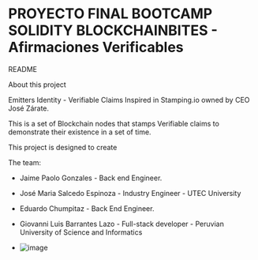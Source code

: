 # PROYECTO FINAL BOOTCAMP SOLIDITY BLOCKCHAINBITES - Afirmaciones Verificables

README

About this project

Emitters Identity  - Verifiable Claims Inspired in Stamping.io owned by CEO José Zárate.

This is a set of Blockchain nodes that stamps Verifiable claims to demonstrate their existence in a set of time.

This project is designed to create 

The team:

- Jaime Paolo Gonzales - Back end Engineer.
- José Maria Salcedo Espinoza - Industry Engineer - UTEC University
- Eduardo Chumpitaz - Back End Engineer.
- Giovanni Luis Barrantes Lazo - Full-stack developer - Peruvian University of Science and Informatics 

-  ![image](https://github.com/JPCenz/afirmaciones-verificables-dapp/assets/7441208/a7fd7a59-91e3-4850-9fe3-bb79bd5c82bd)
